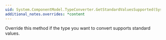 ```yaml
---
uid: System.ComponentModel.TypeConverter.GetStandardValuesSupported(System.ComponentModel.ITypeDescriptorContext)
additional_notes.overrides: *content
---
```


<p>Override this method if the type you want to convert supports standard values.</p>


